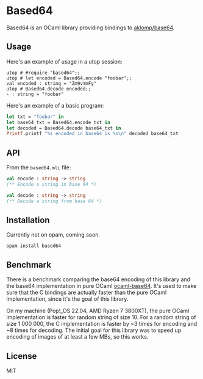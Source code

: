# Based64

Based64 is an OCaml library providing bindings to [aklomp/base64](https://github.com/aklomp/base64).

## Usage

Here's an example of usage in a utop session:

```
utop # #require "based64";;
utop # let encoded = Based64.encode "foobar";;
val encoded : string = "Zm9vYmFy"
utop # Based64.decode encoded;;
- : string = "foobar"
```

Here's an example of a basic program:

```ocaml
let txt = "foobar" in
let base64_txt = Based64.encode txt in
let decoded = Based64.decode base64_txt in
Printf.printf "%s encoded in base64 is %s\n" decoded base64_txt
```

## API

From the `based64.mli` file:

```ocaml
val encode : string -> string
(** Encode a string in base 64 *)

val decode : string -> string
(** Decode a string from base 64 *)
```

## Installation

Currently not on opam, coming soon.

```shell
opam install based64
```

## Benchmark

There is a benchmark comparing the base64 encoding of this library and the base64 implementation in pure OCaml [ocaml-base64](https://github.com/mirage/ocaml-base64). It's used to make sure that the C bindings are actually faster than the pure OCaml implementation, since it's the goal of this library.

On my machine (Pop!_OS 22.04, AMD Ryzen 7 3800XT), the pure OCaml implementation is faster for random string of size 10. For a random string of size 1 000 000, the C implementation is faster by ~3 times for encoding and ~8 times for decoding. The initial goal for this library was to speed up encoding of images of at least a few MBs, so this works.

## License

MIT

